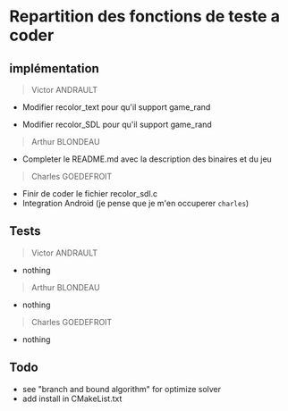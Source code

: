 # Repartition des fonctions de teste a coder

## implémentation

> Victor ANDRAULT

- Modifier recolor_text pour qu'il support game_rand

- Modifier recolor_SDL pour qu'il support game_rand

> Arthur BLONDEAU

- Completer le README.md avec la description des binaires et du jeu

> Charles GOEDEFROIT

- Finir de coder le fichier recolor_sdl.c
- Integration Android (je pense que je m'en occuperer `charles`)

## Tests

> Victor ANDRAULT

- nothing

> Arthur BLONDEAU

- nothing

> Charles GOEDEFROIT

- nothing

## Todo

- see "branch and bound algorithm" for optimize solver
- add install in CMakeList.txt
